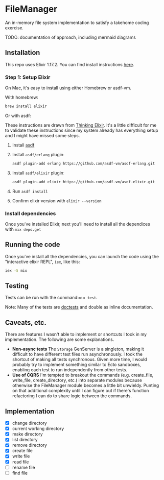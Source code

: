 # FileManager

An in-memory file system implementation to satisfy a takehome coding exercise.

TODO: documentation of approach, including mermaid diagrams

## Installation

This repo uses Elixir 1.17.2. You can find install instructions [here](https://elixir-lang.org/install.html).

### Step 1: Setup Elixir

On Mac, it's easy to install using either Homebrew or asdf-vm.

With homebrew:

```bash
brew install elixir
```

Or with asdf:

These instructions are drawn from [Thinking Elixir](https://thinkingelixir.com/install-elixir-using-asdf/). It's a little difficult for me to validate these instructions since my system already has everything setup and I might have missed some steps.

1. Install [asdf](https://asdf-vm.com/guide/getting-started.html)

2. Install `asdf/erlang` plugin:

    ```bash
    asdf plugin-add erlang https://github.com/asdf-vm/asdf-erlang.git
    ```

3. Install `asdf/elixir` plugin:

    ```bash
    asdf plugin-add elixir https://github.com/asdf-vm/asdf-elixir.git
    ```

4. Run `asdf install`
5. Confirm elixir version with `elixir --version`

### Install dependencies

Once you've installed Elixir, next you'll need to install all the dependices with `mix deps.get`

## Running the code

Once you've install all the dependencies, you can launch the code using the "interactive elixir REPL", `iex`, like this:

```bash
iex -S mix
```

## Testing

Tests can be run with the command `mix test`.

Note: Many of the tests are [doctests](https://hexdocs.pm/elixir/main/docs-tests-and-with.html#doctests) and double as inline documentation.

## Caveats, etc.

There are features I wasn't able to implement or shortcuts I took in my
implementation. The following are some explanations.

- **Non-async tests** The `Storage` GenServer is a singleton, making it
  difficult to have different test files run asynchronously. I took the shortcut
  of making all tests synchronous. Given more time, I would probably try to
  implement something similar to Ecto sandboxes, enabling each test to run
  independently from other tests.
- **Use of CQRS** I'm tempted to breakout the commands (e.g. create_file,
  write_file, create_directory, etc.) into separate modules because otherwise
  the FileManager module becomes a little bit unwieldy. Punting on that
  additional complexity until I can figure out if there's function refactoring I
  can do to share logic between the commands.


## Implementation

- [x] change directory
- [x] current working directory
- [x] make directory
- [x] list directory
- [x] remove directory
- [x] create file
- [x] write file
- [x] read file
- [ ] rename file
- [ ] find file
